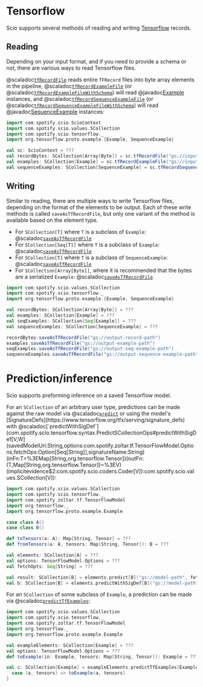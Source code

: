 # Tensorflow

Scio supports several methods of reading and writing [Tensorflow](https://www.tensorflow.org/) records.

## Reading

Depending on your input format, and if you need to provide a schema or not, there are various ways to read Tensorflow files.

@scaladoc[`tfRecordFile`](com.spotify.scio.tensorflow.syntax.ScioContextOps#tfRecordFile(path:String,compression:org.apache.beam.sdk.io.Compression):com.spotify.scio.values.SCollection[Array[Byte]]) reads entire `TFRecord` files into byte array elements in the pipeline, @scaladoc[`tfRecordExampleFile`](com.spotify.scio.tensorflow.syntax.ScioContextOps#tfRecordExampleFile(path:String,compression:org.apache.beam.sdk.io.Compression):com.spotify.scio.values.SCollection[org.tensorflow.proto.example.Example]) (or @scaladoc[`tfRecordExampleFileWithSchema`](com.spotify.scio.tensorflow.syntax.ScioContextOps#tfRecordExampleFileWithSchema(path:String,schemaFilename:String,compression:org.apache.beam.sdk.io.Compression):(com.spotify.scio.values.SCollection[org.tensorflow.proto.example.Example],com.spotify.scio.values.DistCache[org.tensorflow.metadata.v0.Schema]))) will read @javadoc[Example](org.tensorflow.proto.example.Example) instances, and @scaladoc[`tfRecordSequenceExampleFile`](com.spotify.scio.tensorflow.syntax.ScioContextOps#tfRecordSequenceExampleFile(path:String,compression:org.apache.beam.sdk.io.Compression):com.spotify.scio.values.SCollection[org.tensorflow.proto.example.SequenceExample]) (or @scaladoc[`tfRecordSequenceExampleFileWithSchema`](com.spotify.scio.tensorflow.syntax.ScioContextOps#tfRecordSequenceExampleFileWithSchema(path:String,schemaFilename:String,compression:org.apache.beam.sdk.io.Compression):(com.spotify.scio.values.SCollection[org.tensorflow.proto.example.SequenceExample],com.spotify.scio.values.DistCache[org.tensorflow.metadata.v0.Schema]))) will read @javadoc[SequenceExample](org.tensorflow.proto.example.SequenceExample) instances:

```scala mdoc:compile-only
import com.spotify.scio.ScioContext
import com.spotify.scio.values.SCollection
import com.spotify.scio.tensorflow._
import org.tensorflow.proto.example.{Example, SequenceExample}

val sc: ScioContext = ???
val recordBytes: SCollection[Array[Byte]] = sc.tfRecordFile("gs://input-record-path")
val examples: SCollection[Example] = sc.tfRecordExampleFile("gs://input-example-path")
val sequenceExamples: SCollection[SequenceExample] = sc.tfRecordSequenceExampleFile("gs://input-sequence-example-path")
```

## Writing

Similar to reading, there are multiple ways to write Tensorflow files, depending on the format of the elements to be output.
Each of these write methods is called `saveAsTfRecordFile`, but only one variant of the method is available based on the element type.

* For `SCollection[T]` where `T` is a subclass of `Example`: @scaladoc[`saveAsTfRecordFile`](com.spotify.scio.tensorflow.syntax.ExampleSCollectionOps#saveAsTfRecordFile(path:String,suffix:String,compression:org.apache.beam.sdk.io.Compression,numShards:Int,shardNameTemplate:String,tempDirectory:String,filenamePolicySupplier:com.spotify.scio.util.FilenamePolicySupplier):com.spotify.scio.io.ClosedTap[org.tensorflow.proto.example.Example])
* For `SCollection[Seq[T]]` where `T` is a subclass of `Example`: @scaladoc[`saveAsTfRecordFile`](com.spotify.scio.tensorflow.syntax.SeqExampleSCollectionOps#saveAsTfRecordFile(path:String,suffix:String,compression:org.apache.beam.sdk.io.Compression,numShards:Int,shardNameTemplate:String,tempDirectory:String,filenamePolicySupplier:com.spotify.scio.util.FilenamePolicySupplier):com.spotify.scio.io.ClosedTap[org.tensorflow.proto.example.Example])
* For `SCollection[T]` where `T` is a subclass of `SequenceExample`: @scaladoc[`saveAsTfRecordFile`](com.spotify.scio.tensorflow.syntax.SequenceExampleSCollectionOps#saveAsTfRecordFile(path:String,suffix:String,compression:org.apache.beam.sdk.io.Compression,numShards:Int,shardNameTemplate:String,tempDirectory:String,filenamePolicySupplier:com.spotify.scio.util.FilenamePolicySupplier):com.spotify.scio.io.ClosedTap[org.tensorflow.proto.example.SequenceExample])
* For `SCollection[Array[Byte]]`, where it is recommended that the bytes are a serialized `Example`:
@scaladoc[`saveAsTfRecordFile`](com.spotify.scio.tensorflow.syntax.TFRecordSCollectionOps#saveAsTfRecordFile(path:String,suffix:String,compression:org.apache.beam.sdk.io.Compression,numShards:Int,shardNameTemplate:String,tempDirectory:String,filenamePolicySupplier:com.spotify.scio.util.FilenamePolicySupplier)(implicitev:T%3C:%3CArray[Byte]):com.spotify.scio.io.ClosedTap[Array[Byte]])

```scala mdoc:compile-only
import com.spotify.scio.values.SCollection
import com.spotify.scio.tensorflow._
import org.tensorflow.proto.example.{Example, SequenceExample}

val recordBytes: SCollection[Array[Byte]] = ???
val examples: SCollection[Example] = ???
val seqExamples: SCollection[Seq[Example]] = ???
val sequenceExamples: SCollection[SequenceExample] = ???

recordBytes.saveAsTfRecordFile("gs://output-record-path")
examples.saveAsTfRecordFile("gs://output-example-path")
seqExamples.saveAsTfRecordFile("gs://output-seq-example-path")
sequenceExamples.saveAsTfRecordFile("gs://output-sequence-example-path")
```

# Prediction/inference

Scio supports preforming inference on a saved Tensorflow model.

For an `SCollection` of an arbitrary user type, predictions can be made against the raw model via @scaladoc[`predict`](com.spotify.scio.tensorflow.syntax.PredictSCollectionOps#predict[V,W](savedModelUri:String,fetchOps:Seq[String],options:com.spotify.zoltar.tf.TensorFlowModel.Options,signatureName:String)(inFn:T=%3EMap[String,org.tensorflow.Tensor])(outFn:(T,Map[String,org.tensorflow.Tensor])=%3EV)(implicitevidence$1:com.spotify.scio.coders.Coder[V]):com.spotify.scio.values.SCollection[V]) or using the model's [SignatureDefs](https://www.tensorflow.org/tfx/serving/signature_defs) with @scaladoc[`predictWithSigDef`](com.spotify.scio.tensorflow.syntax.PredictSCollectionOps#predictWithSigDef[V,W](savedModelUri:String,options:com.spotify.zoltar.tf.TensorFlowModel.Options,fetchOps:Option[Seq[String]],signatureName:String)(inFn:T=%3EMap[String,org.tensorflow.Tensor])(outFn:(T,Map[String,org.tensorflow.Tensor])=%3EV)(implicitevidence$2:com.spotify.scio.coders.Coder[V]):com.spotify.scio.values.SCollection[V]):

```scala mdoc:compile-only
import com.spotify.scio.values.SCollection
import com.spotify.scio.tensorflow._
import com.spotify.zoltar.tf.TensorFlowModel
import org.tensorflow._
import org.tensorflow.proto.example.Example

case class A()
case class B()

def toTensors(a: A): Map[String, Tensor] = ???
def fromTensors(a: A, tensors: Map[String, Tensor]): B = ???

val elements: SCollection[A] = ???
val options: TensorFlowModel.Options = ???
val fetchOpts: Seq[String] = ???

val result: SCollection[B] = elements.predict[B]("gs://model-path", fetchOpts, options)(toTensors)(fromTensors)
val b: SCollection[B] = elements.predictWithSigDef[B]("gs://model-path", options)(toTensors)(fromTensors _)
```

For an `SCollection` of some subclass of `Example`, a prediction can be made via @scaladoc[`predictTfExamples`](com.spotify.scio.tensorflow.syntax.PredictSCollectionOps#predictTfExamples[V](savedModelUri:String,options:com.spotify.zoltar.tf.TensorFlowModel.Options,exampleInputOp:String,fetchOps:Option[Seq[String]],signatureName:String)(outFn:(T,Map[String,org.tensorflow.Tensor])=%3EV)(implicitevidence$3:com.spotify.scio.coders.Coder[V],implicitev:T<:<org.tensorflow.proto.example.Example):com.spotify.scio.values.SCollection[V]):

```scala mdoc:compile-only
import com.spotify.scio.values.SCollection
import com.spotify.scio.tensorflow._
import com.spotify.zoltar.tf.TensorFlowModel
import org.tensorflow._
import org.tensorflow.proto.example.Example

val exampleElements: SCollection[Example] = ???
val options: TensorFlowModel.Options = ???
def toExample(in: Example, tensors: Map[String, Tensor]): Example = ???

val c: SCollection[Example] = exampleElements.predictTfExamples[Example]("gs://model-path", options) {
  case (a, tensors) => toExample(a, tensors)
}
```
